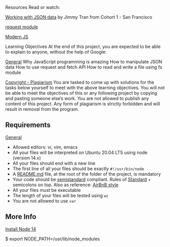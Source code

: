Resources
Read or watch:

[Working with JSON data](https://youtu.be/h4Y1Ry2YR4g)
by Jimmy Tran from Cohort 1 - San Francisco

[request module](https://www.npmjs.com/package/request)

[Modern JS](https://javascript.info/)

Learning Objectives
At the end of this project, you are expected to be able to explain to anyone, without the help of Google:

[General](#general)
Why JavaScript programming is amazing
How to manipulate JSON data
How to use request and fetch API
How to read and write a file using fs module

[Copyright - Plagiarism](#copyright---plagiarism)
You are tasked to come up with solutions for the tasks below yourself to meet with the above learning objectives.
You will not be able to meet the objectives of this or any following project by copying and pasting someone else’s work.
You are not allowed to publish any content of this project.
Any form of plagiarism is strictly forbidden and will result in removal from the program.

Requirements
------------

[General](#general)

*   Allowed editors: vi, vim, emacs
*   All your files will be interpreted on Ubuntu 20.04 LTS using node (version 14.x)
*   All your files should end with a new line
*   The first line of all your files should be exactly `#!/usr/bin/node`
*   A [README.md](README.md) file, at the root of the folder of the project, is mandatory
*   Your code should be [semistandard](https://github.com/Flet/semistandard) compliant. Rules of [Standard](https://standardjs.com/) + semicolons on top. Also as reference: [AirBnB style](https://github.com/airbnb/javascript)
*   All your files must be executable
*   The length of your files will be tested using `wc`
*   You are not allowed to use `var`

More Info
-----------

[Install Node 14](https://nodejs.org/en/download/package-manager/#debian-and-ubuntu-based-linux-distributions)

$ export NODE_PATH=/usr/lib/node_modules
